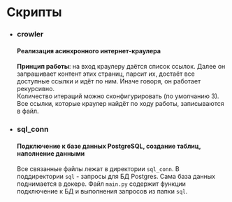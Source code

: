 # Скрипты

- ### crowler
  #### Реализация асинхронного интернет-краулера

  **Принцип работы**: на вход краулеру даётся список ссылок. Далее он запрашивает контент этих страниц, парсит их, достаёт все доступные ссылки и идёт по ним. Иначе говоря, он работает рекурсивно.<br>
  Количество итераций можно сконфигурировать (по умолчанию 3).<br>
  Все ссылки, которые краулер найдёт по ходу работы, записываются в файл.

- ### sql_conn
  #### Подключение к базе данных PostgreSQL, создание таблиц, наполнение данными
  Все связанные файлы лежат в директории `sql_conn`. В поддиректории `sql` - запросы для БД Postgres. Сама база данных поднимается в докере. Файл `main.py` содержит функции подключение к БД и выполнения запросов из папки `sql`.
